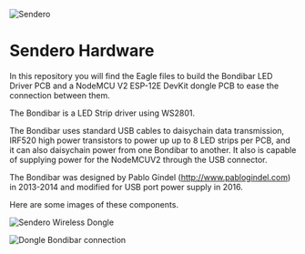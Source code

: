 ![Sendero](http://sendero.uy/images/logo-white.png)

Sendero Hardware
================

In this repository you will find the Eagle files to build the Bondibar LED Driver PCB and a NodeMCU V2 ESP-12E DevKit dongle PCB to ease the connection between them.

The Bondibar is a LED Strip driver using WS2801.

The Bondibar uses standard USB cables to daisychain data transmission, IRF520 high power transistors to power up up to 8 LED strips per PCB, and it can also daisychain power from one Bondibar to another. It also is capable of supplying power for the NodeMCUV2 through the USB connector.

The Bondibar was designed by Pablo Gindel (http://www.pablogindel.com) in 2013-2014 and modified for USB port power supply in 2016.

Here are some images of these components.

![Sendero Wireless Dongle](http://sendero.uy/images/wireless-dongle.png)

![Dongle Bondibar connection](http://sendero.uy/images/wb-connection.png)

